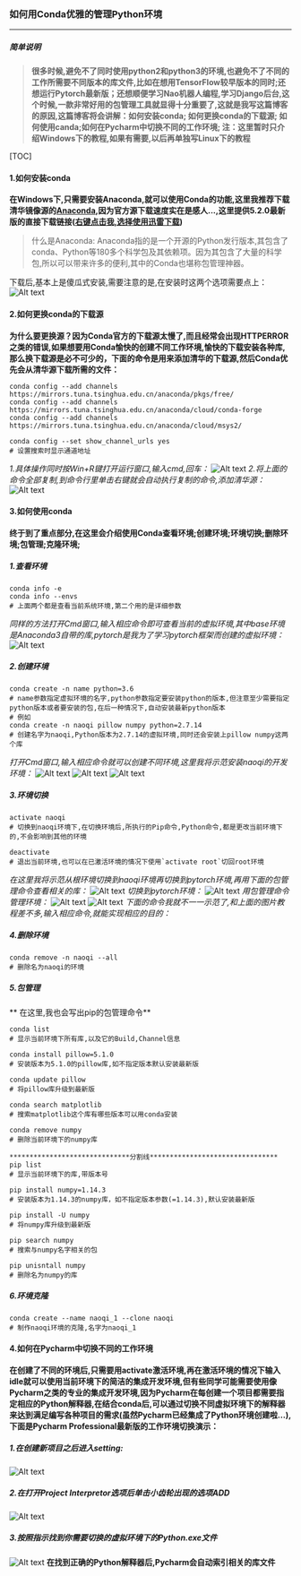 ### 如何用Conda优雅的管理Python环境
---

##### 简单说明
>**很多时候,避免不了同时使用python2和python3的环境,也避免不了不同的工作所需要不同版本的库文件,比如在想用TensorFlow较早版本的同时;还想运行Pytorch最新版；还想顺便学习Nao机器人编程,学习Django后台,这个时候,一款非常好用的包管理工具就显得十分重要了,这就是我写这篇博客的原因,这篇博客将会讲解：如何安装conda; 如何更换conda的下载源; 如何使用canda;如何在Pycharm中切换不同的工作环境;    注：这里暂时只介绍Windows下的教程,如果有需要,以后再单独写Linux下的教程**

[TOC]

####  1.如何安装conda

**在Windows下,只需要安装Anaconda,就可以使用Conda的功能,这里我推荐下载清华镜像源的[Anaconda](https://mirrors.tuna.tsinghua.edu.cn/anaconda/archive/),因为官方源下载速度实在是感人...,这里提供5.2.0最新版的直接下载链接([右键点击我,选择使用迅雷下载](https://mirrors.tuna.tsinghua.edu.cn/anaconda/archive/Anaconda3-5.2.0-Windows-x86_64.exe))**

> 什么是Anaconda:
> Anaconda指的是一个开源的Python发行版本,其包含了conda、Python等180多个科学包及其依赖项。因为其包含了大量的科学包,所以可以带来许多的便利,其中的Conda也堪称包管理神器。

下载后,基本上是傻瓜式安装,需要注意的是,在安装时这两个选项需要点上：
![Alt text](./Anaconda.png)

####  2.如何更换conda的下载源

**为什么要更换源？因为Conda官方的下载源太慢了,而且经常会出现HTTPERROR之类的错误,如果想要用Conda愉快的创建不同工作环境,愉快的下载安装各种库,那么换下载源是必不可少的，下面的命令是用来添加清华的下载源,然后Conda优先会从清华源下载所需的文件：**
```
conda config --add channels https://mirrors.tuna.tsinghua.edu.cn/anaconda/pkgs/free/
conda config --add channels https://mirrors.tuna.tsinghua.edu.cn/anaconda/cloud/conda-forge 
conda config --add channels https://mirrors.tuna.tsinghua.edu.cn/anaconda/cloud/msys2/

conda config --set show_channel_urls yes
# 设置搜索时显示通道地址
```
*1.具体操作同时按Win+R键打开运行窗口,输入cmd,回车：*
![Alt text](./cmd.png)
*2.将上面的命令全部复制,到命令行里单击右键就会自动执行复制的命令,添加清华源：*
![Alt text](./cmd_1.png)

####  3.如何使用conda

**终于到了重点部分,在这里会介绍使用Conda查看环境;创建环境;环境切换;删除环境;包管理;克隆环境;**
##### 1.查看环境
```
conda info -e
conda info --envs
# 上面两个都是查看当前系统环境,第二个用的是详细参数
```
*同样的方法打开Cmd窗口,输入相应命令即可查看当前的虚拟环境,其中base环境是Anaconda3自带的库,pytorch是我为了学习pytorch框架而创建的虚拟环境：*
![Alt text](./cmd_2.png)

##### 2.创建环境
```
conda create -n name python=3.6
# name参数指定虚拟环境的名字,python参数指定要安装python的版本,但注意至少需要指定python版本或者要安装的包,在后一种情况下,自动安装最新python版本
# 例如
conda create -n naoqi pillow numpy python=2.7.14
# 创建名字为naoqi,Python版本为2.7.14的虚拟环境,同时还会安装上pillow numpy这两个库
```
*打开Cmd窗口,输入相应命令就可以创建不同环境,这里我将示范安装naoqi的开发环境：*
![Alt text](./cmd_3.png)
![Alt text](./cmd_4.png)
![Alt text](./cmd_5.png)


##### 3.环境切换
```
activate naoqi
# 切换到naoqi环境下,在切换环境后,所执行的Pip命令,Python命令,都是更改当前环境下的,不会影响到其他的环境

deactivate
# 退出当前环境,也可以在已激活环境的情况下使用`activate root`切回root环境
```
*在这里我将示范从根环境切换到naoqi环境再切换到pytorch环境,再用下面的包管理命令查看相关的库：*
![Alt text](./cmd_6.png)
*切换到pytorch环境：*
![Alt text](./cmd_7.png)
*用包管理命令管理环境：*
![Alt text](./cmd_8.png)
![Alt text](./cmd_9.png)
*下面的命令我就不一一示范了,和上面的图片教程差不多,输入相应命令,就能实现相应的目的：*
##### 4.删除环境
```
conda remove -n naoqi --all
# 删除名为naoqi的环境
```
##### 5.包管理
** 在这里,我也会写出pip的包管理命令**
```
conda list 
# 显示当前环境下所有库,以及它的Build,Channel信息

conda install pillow=5.1.0
# 安装版本为5.1.0的pillow库,如不指定版本默认安装最新版

conda update pillow
# 将pillow库升级到最新版

conda search matplotlib
# 搜索matplotlib这个库有哪些版本可以用conda安装

conda remove numpy
# 删除当前环境下的numpy库

******************************分割线********************************
pip list
# 显示当前环境下的库,带版本号

pip install numpy=1.14.3
# 安装版本为1.14.3的numpy库，如不指定版本参数(=1.14.3),默认安装最新版

pip install -U numpy
# 将numpy库升级到最新版

pip search numpy
# 搜索与numpy名字相关的包

pip unisntall numpy
# 删除名为numpy的库
```
##### 6.环境克隆
```
conda create --name naoqi_1 --clone naoqi
# 制作naoqi环境的克隆,名字为naoqi_1
```
#### 4.如何在Pycharm中切换不同的工作环境
**在创建了不同的环境后,只需要用activate激活环境,再在激活环境的情况下输入idle就可以使用当前环境下的简洁的集成开发环境,但有些同学可能需要使用像Pycharm之类的专业的集成开发环境,因为Pycharm在每创建一个项目都需要指定相应的Python解释器,在结合conda后,可以通过切换不同虚拟环境下的解释器来达到满足编写各种项目的需求(虽然Pycharm已经集成了Python环境创建啦...),下面是Pycharm Professional最新版的工作环境切换演示：**
##### 1.在创建新项目之后进入setting:
![Alt text](./Pycharm_1.png)
##### 2.在打开Project Interpretor选项后单击小齿轮出现的选项ADD
![Alt text](./Pycharm_2.png)
##### 3.按照指示找到你需要切换的虚拟环境下的Python.exe文件
![Alt text](./Pycharm_3.png)
**在找到正确的Python解释器后,Pycharm会自动索引相关的库文件**

